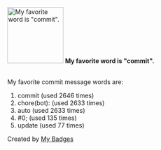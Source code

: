 <img src="https://my-badges.github.io/my-badges/favorite-word.png" alt="My favorite word is &quot;commit&quot;." title="My favorite word is &quot;commit&quot;." width="128">
<strong>My favorite word is &quot;commit&quot;.</strong>
<br><br>

My favorite commit message words are:

1. commit (used 2646 times)
2. chore(bot): (used 2633 times)
3. auto (used 2633 times)
4. #0; (used 135 times)
5. update (used 77 times)


Created by <a href="https://github.com/my-badges/my-badges">My Badges</a>